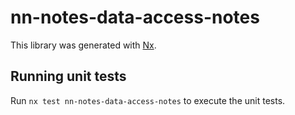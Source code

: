 # nn-notes-data-access-notes

This library was generated with [Nx](https://nx.dev).

## Running unit tests

Run `nx test nn-notes-data-access-notes` to execute the unit tests.
